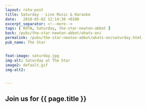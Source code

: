 ```yaml
---
layout: rotw-post
title: Saturday - Live Music & Karaoke
date:   2018-05-02 12:14:30 +0100
excerpt_separator: <!--more-->
tags: [ ROTW, Saturday, the-star-newton-abbot ]
back: /pubs/the-star-newton-abbot/whats-on/
permalink: /pubs/the-star-newton-abbot/whats-on/saturday.html
pub_name: The Star


feat-image: saturday.jpg
img-alt: Saturday at The Star
image2: default.gif
img-alt2:


---
```


<h2>Join us for {{ page.title }}</h2>
